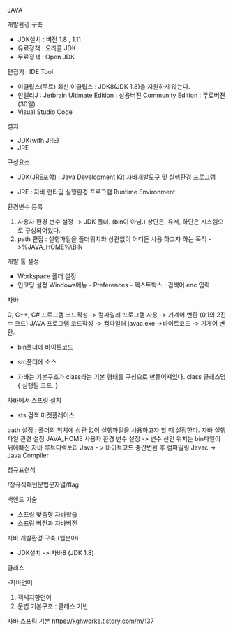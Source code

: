 JAVA

개발환경 구축

- JDK설치 : 버전 1.8 , 1.11
- 유료정책 : 오라클 JDK
- 무료정책 : Open JDK

편집기 : IDE Tool
- 이클립스(무료)
  최신 이클립스 : JDK8(JDK 1.8)을 지원하지 않는다.
- 인텔리J : Jetbrain
  Ultimate Edition : 상용버젼
  Community Edition : 무료버젼 (30일)
- Visual Studio Code

설치

  - JDK(with JRE)
  - JRE

구성요소

- JDK(JRE포함) : Java Development Kit 자바개발도구 및 실행환경 프로그램

- JRE : 자바 런타임 실행환경 프로그램 Runtime Environment

환경변수 등록

1. 사용자 환경 변수 설정 -> JDK 폴더. (bin이 아님.)
    상단은, 유저, 하단은 시스템으로 구성되어있다.
2. path 편집 : 실행파일을 폴더위치와 상관없이 어디든 사용 하고자 하는 목적
    ->%JAVA_HOME%\BIN

개발 툴 설정

- Workspace 폴더 설정
- 인코딩 설정
  Windows메뉴 - Preferences - 텍스트박스 : 검색어 enc 입력




자바 

C, C++, C# 프로그램 코드작성 -> 컴파일러 프로그램 사용 -> 기계어 변환 (0,1의 2진수 코드)
JAVA 프로그램 코드작성 -> 컴파일러 javac.exe ->바이트코드 -> 기계어 변환.


- bin폴더에 바이트코드 
- src폴더에 소스


- 자바는 기본구조가 class라는 기본 형태를 구성으로 만들어져있다.
  class 클래스명 {
    실행될 코드.
  }


자바에서 스프링 설치
 - sts 검색 마켓플레이스


path 설정 : 폴더의 위치에 상관 없이 실행파일을 사용하고자 할 때 설정한다.
자바 실행파일 관련 설정
JAVA_HOME
사용자 환경 변수 설정 -> 변수 선언  위치는 bin파일이 뒤에빠진 자바 루트디렉토리
Java - > 바이트코드 중간변환 후 컴파일링
Javac -> Java Compiler

정규표현식

/정규식패턴문법문자열/flag


백엔드 기술
- 스프링 맞춤형 자바학습
- 스프링 버전과 자바버전

자바 개발환경 구축 (웹분야)
- JDK설치 
 -> 자바8 (JDK 1.8)

클래스

  -자바언어 
   1) 객체지향언어
   2) 문법 기본구조 : 클래스 기반

자바 스프링 기본 
https://kghworks.tistory.com/m/137